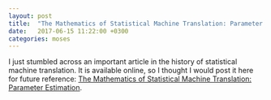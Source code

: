 ```yaml
---
layout: post
title:  "The Mathematics of Statistical Machine Translation: Parameter Estimation"
date:   2017-06-15 11:22:00 +0300
categories: moses
---
```

I just stumbled across an important article in the history of statistical machine translation. It is available online, so I thought I would post it here for future reference: [The Mathematics of Statistical Machine Translation: Parameter Estimation](http://www.aclweb.org/anthology/J93-2003).
